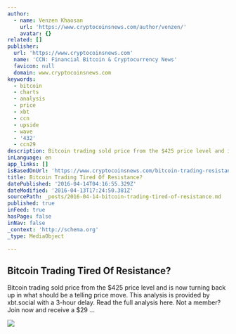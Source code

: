 ```yaml
---
author:
  - name: Venzen Khaosan
    url: 'https://www.cryptocoinsnews.com/author/venzen/'
    avatar: {}
related: []
publisher:
  url: 'https://www.cryptocoinsnews.com'
  name: 'CCN: Financial Bitcoin & Cryptocurrency News'
  favicon: null
  domain: www.cryptocoinsnews.com
keywords:
  - bitcoin
  - charts
  - analysis
  - price
  - xbt
  - ccn
  - upside
  - wave
  - '432'
  - ccn29
description: Bitcoin trading sold price from the $425 price level and is now turning back up in what should be a telling price move. This analysis is provided by xbt.social with a 3-hour delay. Read the full analysis here. Not a member? Join now and receive a $29 ...
inLanguage: en
app_links: []
isBasedOnUrl: 'https://www.cryptocoinsnews.com/bitcoin-trading-resistance-2/'
title: Bitcoin Trading Tired Of Resistance?
datePublished: '2016-04-14T04:16:55.329Z'
dateModified: '2016-04-13T17:24:50.381Z'
sourcePath: _posts/2016-04-14-bitcoin-trading-tired-of-resistance.md
published: true
inFeed: true
hasPage: false
inNav: false
_context: 'http://schema.org'
_type: MediaObject

---
```

<article style=""><h1>Bitcoin Trading Tired Of Resistance?</h1><p>Bitcoin trading sold price from the $425 price level and is now turning back up in what should be a telling price move. This analysis is provided by xbt.social with a 3-hour delay. Read the full analysis here. Not a member? Join now and receive a $29 ...</p><img src="https://www.cryptocoinsnews.com/wp-content/uploads/2016/04/Selection_20160413_002.png" /></article>
